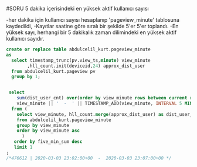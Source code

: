 #SORU
5 dakika içerisindeki en yüksek aktif kullanıcı sayısı

-her dakika için kullanıcı sayısı hesaplanıp 'pageview_minute' tablosuna kaydedildi,
-Kayıtlar saatine göre sıralı bir şekilde 5'er 5'er toplandı.
-En yüksek sayı, herhangi bir 5 dakikalık zaman dilimindeki en yüksek aktif kullanıcı sayıdır.



```SQL 
create or replace table abdulcelil_kurt.pageview_minute
as 
  select timestamp_trunc(pv.view_ts,minute) view_minute
        ,hll_count.init(deviceid,24) approx_dist_user
  from abdulcelil_kurt.pageview pv
  group by 1;


 select 
    sum(dist_user_cnt) over(order by view_minute rows between current row and 4 following) as five_min_sum,
    view_minute || '  -  ' || TIMESTAMP_ADD(view_minute, INTERVAL 5 MINUTE) time
  from (
    select view_minute, hll_count.merge(approx_dist_user) as dist_user_cnt
    from abdulcelil_kurt.pageview_minute
    group by view_minute
    order by view_minute asc
      )
   order by five_min_sum desc
   limit 1
;
/*476612 | 2020-03-03 23:02:00+00  -  2020-03-03 23:07:00+00 */

```


